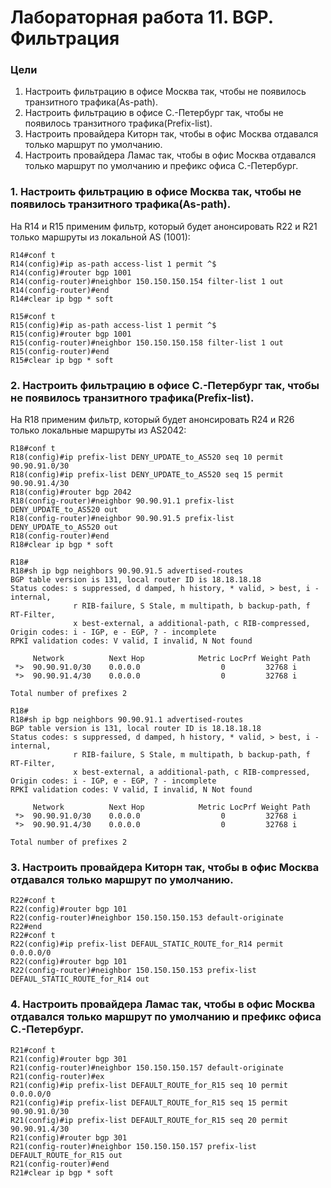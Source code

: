 # Лабораторная работа 11. BGP. Фильтрация
### Цели
1. Настроить фильтрацию в офисе Москва так, чтобы не появилось транзитного трафика(As-path).
2. Настроить фильтрацию в офисе С.-Петербург так, чтобы не появилось транзитного трафика(Prefix-list).
3. Настроить провайдера Киторн так, чтобы в офис Москва отдавался только маршрут по умолчанию.
4. Настроить провайдера Ламас так, чтобы в офис Москва отдавался только маршрут по умолчанию и префикс офиса С.-Петербург.
### 1. Настроить фильтрацию в офисе Москва так, чтобы не появилось транзитного трафика(As-path).
На R14 и R15 применим фильтр, который будет анонсировать R22 и R21 только маршруты из локальной AS (1001):
```
R14#conf t
R14(config)#ip as-path access-list 1 permit ^$
R14(config)#router bgp 1001
R14(config-router)#neighbor 150.150.150.154 filter-list 1 out
R14(config-router)#end
R14#clear ip bgp * soft
```
```
R15#conf t
R15(config)#ip as-path access-list 1 permit ^$
R15(config)#router bgp 1001
R15(config-router)#neighbor 150.150.150.158 filter-list 1 out
R15(config-router)#end
R15#clear ip bgp * soft
```
### 2. Настроить фильтрацию в офисе С.-Петербург так, чтобы не появилось транзитного трафика(Prefix-list).
На R18 применим фильтр, который будет анонсировать R24 и R26 только локальные маршруты из AS2042:
```
R18#conf t
R18(config)#ip prefix-list DENY_UPDATE_to_AS520 seq 10 permit 90.90.91.0/30
R18(config)#ip prefix-list DENY_UPDATE_to_AS520 seq 15 permit 90.90.91.4/30
R18(config)#router bgp 2042
R18(config-router)#neighbor 90.90.91.1 prefix-list DENY_UPDATE_to_AS520 out
R18(config-router)#neighbor 90.90.91.5 prefix-list DENY_UPDATE_to_AS520 out
R18(config-router)#end
R18#clear ip bgp * soft
```
```
R18#
R18#sh ip bgp neighbors 90.90.91.5 advertised-routes
BGP table version is 131, local router ID is 18.18.18.18
Status codes: s suppressed, d damped, h history, * valid, > best, i - internal,
              r RIB-failure, S Stale, m multipath, b backup-path, f RT-Filter,
              x best-external, a additional-path, c RIB-compressed,
Origin codes: i - IGP, e - EGP, ? - incomplete
RPKI validation codes: V valid, I invalid, N Not found

     Network          Next Hop            Metric LocPrf Weight Path
 *>  90.90.91.0/30    0.0.0.0                  0         32768 i
 *>  90.90.91.4/30    0.0.0.0                  0         32768 i

Total number of prefixes 2
```
```
R18#
R18#sh ip bgp neighbors 90.90.91.1 advertised-routes
BGP table version is 131, local router ID is 18.18.18.18
Status codes: s suppressed, d damped, h history, * valid, > best, i - internal,
              r RIB-failure, S Stale, m multipath, b backup-path, f RT-Filter,
              x best-external, a additional-path, c RIB-compressed,
Origin codes: i - IGP, e - EGP, ? - incomplete
RPKI validation codes: V valid, I invalid, N Not found

     Network          Next Hop            Metric LocPrf Weight Path
 *>  90.90.91.0/30    0.0.0.0                  0         32768 i
 *>  90.90.91.4/30    0.0.0.0                  0         32768 i

Total number of prefixes 2
```
### 3. Настроить провайдера Киторн так, чтобы в офис Москва отдавался только маршрут по умолчанию.
```
R22#conf t
R22(config)#router bgp 101
R22(config-router)#neighbor 150.150.150.153 default-originate
R22#end
R22#conf t
R22(config)#ip prefix-list DEFAUL_STATIC_ROUTE_for_R14 permit 0.0.0.0/0
R22(config)#router bgp 101
R22(config-router)#neighbor 150.150.150.153 prefix-list DEFAUL_STATIC_ROUTE_for_R14 out
```
### 4. Настроить провайдера Ламас так, чтобы в офис Москва отдавался только маршрут по умолчанию и префикс офиса С.-Петербург.
```
R21#conf t
R21(config)#router bgp 301
R21(config-router)#neighbor 150.150.150.157 default-originate
R21(config-router)#ex
R21(config)#ip prefix-list DEFAULT_ROUTE_for_R15 seq 10 permit 0.0.0.0/0
R21(config)#ip prefix-list DEFAULT_ROUTE_for_R15 seq 15 permit 90.90.91.0/30
R21(config)#ip prefix-list DEFAULT_ROUTE_for_R15 seq 20 permit 90.90.91.4/30
R21(config)#router bgp 301
R21(config-router)#neighbor 150.150.150.157 prefix-list DEFAULT_ROUTE_for_R15 out
R21(config-router)#end
R21#clear ip bgp * soft
```
